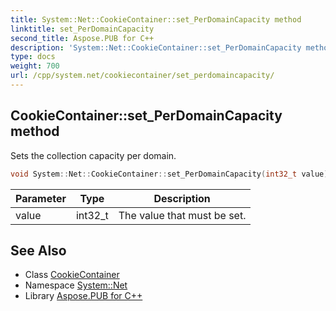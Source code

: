 ```yaml
---
title: System::Net::CookieContainer::set_PerDomainCapacity method
linktitle: set_PerDomainCapacity
second_title: Aspose.PUB for C++
description: 'System::Net::CookieContainer::set_PerDomainCapacity method. Sets the collection capacity per domain in C++.'
type: docs
weight: 700
url: /cpp/system.net/cookiecontainer/set_perdomaincapacity/
---
```

## CookieContainer::set_PerDomainCapacity method


Sets the collection capacity per domain.

```cpp
void System::Net::CookieContainer::set_PerDomainCapacity(int32_t value)
```


| Parameter | Type | Description |
| --- | --- | --- |
| value | int32_t | The value that must be set. |

## See Also

* Class [CookieContainer](../)
* Namespace [System::Net](../../)
* Library [Aspose.PUB for C++](../../../)
